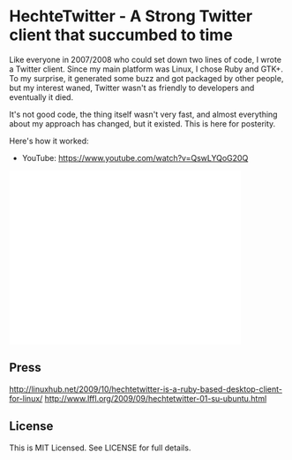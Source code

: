 # HechteTwitter - A Strong Twitter client that succumbed to time

Like everyone in 2007/2008 who could set down two lines of code, I wrote a Twitter client. Since my main platform was Linux, I chose Ruby and GTK+. To my surprise, it generated some buzz and got packaged by other people, but my interest waned, Twitter wasn't as friendly to developers and eventually it died.

It's not good code, the thing itself wasn't very fast, and almost everything about my approach has changed, but it existed. This is here for posterity.

Here's how it worked:

* YouTube: https://www.youtube.com/watch?v=QswLYQoG20Q

<iframe width="420" height="315" src="//www.youtube.com/embed/QswLYQoG20Q" frameborder="0" allowfullscreen></iframe>

## Press

http://linuxhub.net/2009/10/hechtetwitter-is-a-ruby-based-desktop-client-for-linux/
http://www.lffl.org/2009/09/hechtetwitter-01-su-ubuntu.html

## License

This is MIT Licensed. See LICENSE for full details.
